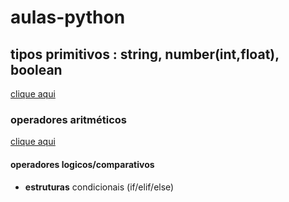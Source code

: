 # aulas-python

## tipos primitivos : string, number(int,float), boolean
[clique aqui](http://dev.to/dormin/tipos-primitivos-em-python-10jg)
### operadores aritméticos
[clique aqui](https://pythonacademy.com.br/blog/operadores-aritmeticos-e-logicos-em-python)
#### operadores logicos/comparativos
- **estruturas** condicionais (if/elif/else)
